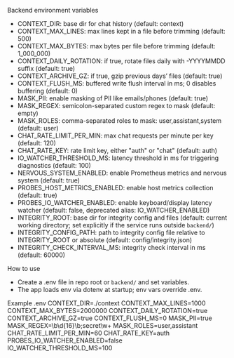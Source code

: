Backend environment variables

- CONTEXT_DIR: base dir for chat history (default: context)
- CONTEXT_MAX_LINES: max lines kept in a file before trimming (default: 500)
- CONTEXT_MAX_BYTES: max bytes per file before trimming (default: 1_000_000)
- CONTEXT_DAILY_ROTATION: if true, rotate files daily with -YYYYMMDD suffix (default: true)
- CONTEXT_ARCHIVE_GZ: if true, gzip previous days’ files (default: true)
- CONTEXT_FLUSH_MS: buffered write flush interval in ms; 0 disables buffering (default: 0)
- MASK_PII: enable masking of PII like emails/phones (default: true)
- MASK_REGEX: semicolon-separated custom regex to mask (default: empty)
- MASK_ROLES: comma-separated roles to mask: user,assistant,system (default: user)
- CHAT_RATE_LIMIT_PER_MIN: max chat requests per minute per key (default: 120)
- CHAT_RATE_KEY: rate limit key, either "auth" or "chat" (default: auth)
- IO_WATCHER_THRESHOLD_MS: latency threshold in ms for triggering diagnostics (default: 100)
- NERVOUS_SYSTEM_ENABLED: enable Prometheus metrics and nervous system (default: true)
- PROBES_HOST_METRICS_ENABLED: enable host metrics collection (default: true)
- PROBES_IO_WATCHER_ENABLED: enable keyboard/display latency watcher (default: false, deprecated alias: IO_WATCHER_ENABLED)
- INTEGRITY_ROOT: base dir for integrity config and files (default: current working directory; set explicitly if the service runs outside `backend/`)
- INTEGRITY_CONFIG_PATH: path to integrity config file relative to INTEGRITY_ROOT or absolute (default: config/integrity.json)
- INTEGRITY_CHECK_INTERVAL_MS: integrity check interval in ms (default: 60000)

How to use
- Create a .env file in repo root or `backend/` and set variables.
- The app loads env via dotenv at startup; env vars override .env.

Example .env
CONTEXT_DIR=./context
CONTEXT_MAX_LINES=1000
CONTEXT_MAX_BYTES=2000000
CONTEXT_DAILY_ROTATION=true
CONTEXT_ARCHIVE_GZ=true
CONTEXT_FLUSH_MS=0
MASK_PII=true
MASK_REGEX=\b\d{16}\b;secret\w+
MASK_ROLES=user,assistant
CHAT_RATE_LIMIT_PER_MIN=60
CHAT_RATE_KEY=auth
PROBES_IO_WATCHER_ENABLED=false
IO_WATCHER_THRESHOLD_MS=100

